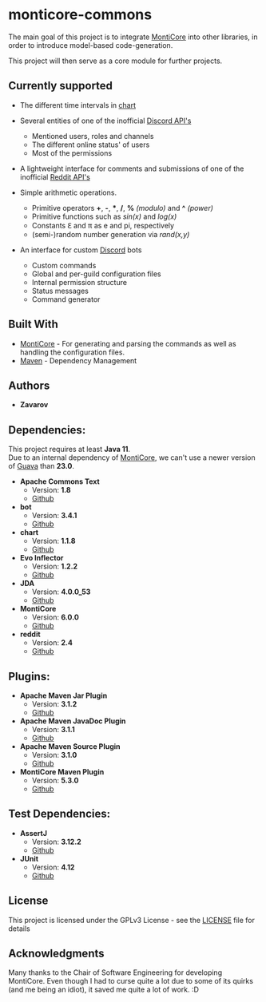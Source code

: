 # monticore-commons
The main goal of this project is to integrate [MontiCore](http://monticore.org/) into other libraries,
in order to introduce model-based code-generation.

This project will then serve as a core module for further projects.

## Currently supported

* The different time intervals in [chart](https://github.com/Zavarov/chart)

* Several entities of one of the inofficial [Discord API's](https://github.com/DV8FromTheWorld/JDA)
  * Mentioned users, roles and channels
  * The different online status' of users
  * Most of the permissions

* A lightweight interface for comments and submissions of one of the inofficial [Reddit API's](https://github.com/mattbdean/JRAW)

* Simple arithmetic operations.
  * Primitive operators **+**, **-**, **&#x2A;**, **/**, **%** *(modulo)* and **^** *(power)*
  * Primitive functions such as *sin(x)* and *log(x)*
  * Constants &#x2107; and &#x3C0; as e and pi, respectively
  * (semi-)random number generation via *rand(x,y)*
  
* An interface for custom [Discord](https://discordapp.com/) bots
  * Custom commands
  * Global and per-guild configuration files
  * Internal permission structure
  * Status messages
  * Command generator

## Built With

* [MontiCore](https://github.com/MontiCore/monticore) - For generating and parsing the commands as well as handling the configuration files.
* [Maven](https://maven.apache.org/) - Dependency Management

## Authors

* **Zavarov**

## Dependencies:

This project requires at least **Java 11**.  
Due to an internal dependency of [MontiCore](https://github.com/MontiCore/monticore), we can't use a newer version of [Guava](https://github.com/google/guava) than **23.0**.
 * **Apache Commons Text**
   * Version: **1.8**
   * [Github](https://github.com/apache/commons-text)
 * **bot**
   * Version: **3.4.1**
   * [Github](https://github.com/Zavarov/discord-bot)
 * **chart**
   * Version: **1.1.8**
   * [Github](https://github.com/Zavarov/chart)
 * **Evo Inflector**
   * Version: **1.2.2**
   * [Github](https://github.com/atteo/evo-inflector)
 * **JDA**
   * Version: **4.0.0_53**
   * [Github](https://github.com/DV8FromTheWorld/JDA)
 * **MontiCore**
   * Version: **6.0.0**
   * [Github](https://github.com/MontiCore/monticore)
 * **reddit**
   * Version: **2.4**
   * [Github](https://github.com/Zavarov/reddit)

## Plugins:
 * **Apache Maven Jar Plugin**
   * Version: **3.1.2**
   * [Github](https://github.com/apache/maven-jar-plugin)
 * **Apache Maven JavaDoc Plugin**
   * Version: **3.1.1**
   * [Github](https://github.com/apache/maven-javadoc-plugin)
 * **Apache Maven Source Plugin**
   * Version: **3.1.0**
   * [Github](https://github.com/apache/maven-source-plugin)
 * **MontiCore Maven Plugin**
   * Version: **5.3.0**
   * [Github](https://github.com/MontiCore/monticore/tree/master/monticore-maven/monticore-maven-plugin)
## Test Dependencies:
 * **AssertJ**
   * Version: **3.12.2**
   * [Github](https://github.com/joel-costigliola/assertj-core)
 * **JUnit**
   * Version: **4.12**
   * [Github](https://github.com/junit-team/junit4)

## License

This project is licensed under the GPLv3 License - see the [LICENSE](LICENSE) file for details

## Acknowledgments
Many thanks to the Chair of Software Engineering for developing MontiCore.
Even though I had to curse quite a lot due to some of its quirks (and me being an idiot), it saved me quite a lot of work. :D